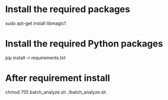 

# Install the required packages
sudo apt-get install libmagic1

# Install the required Python packages
pip install -r requirements.txt

# After requirement install
chmod 755 batch_analyze.sh 
./batch_analyze.sh 